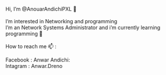 Hi, I’m @AnouarAndichiPXL 👋 <br><br>
I’m interested in Networking and programming<br>
I’m an Network Systems Administrator and i’m currently learning programming 🌱<br><br>
How to reach me 📫 :

Facebook : Anwar Andichi:<br>
Intagram : Anwar.Dreno
